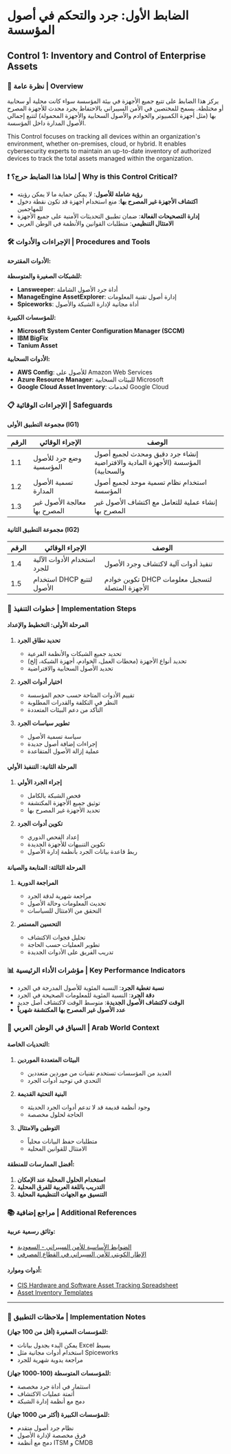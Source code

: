 # الضابط الأول: جرد والتحكم في أصول المؤسسة
## Control 1: Inventory and Control of Enterprise Assets

### 🎯 نظرة عامة | Overview

يركز هذا الضابط على تتبع جميع الأجهزة في بيئة المؤسسة سواء كانت محلية أو سحابية أو مختلطة. يسمح للمختصين في الأمن السيبراني بالاحتفاظ بجرد محدث للأجهزة المصرح بها (مثل أجهزة الكمبيوتر والخوادم والأصول السحابية والأجهزة المحمولة) لتتبع إجمالي الأصول المدارة داخل المؤسسة.

This Control focuses on tracking all devices within an organization's environment, whether on-premises, cloud, or hybrid. It enables cybersecurity experts to maintain an up-to-date inventory of authorized devices to track the total assets managed within the organization.

### ❗ لماذا هذا الضابط حرج؟ | Why is this Control Critical?

- **رؤية شاملة للأصول**: لا يمكن حماية ما لا يمكن رؤيته
- **اكتشاف الأجهزة غير المصرح بها**: منع استخدام أجهزة قد تكون نقطة دخول للمهاجمين
- **إدارة التصحيحات الفعالة**: ضمان تطبيق التحديثات الأمنية على جميع الأجهزة
- **الامتثال التنظيمي**: متطلبات القوانين والأنظمة في الوطن العربي

### 🛠️ الإجراءات والأدوات | Procedures and Tools

#### الأدوات المقترحة:

**للشبكات الصغيرة والمتوسطة:**
- **Lansweeper**: أداة جرد الأصول الشاملة
- **ManageEngine AssetExplorer**: إدارة أصول تقنية المعلومات
- **Spiceworks**: أداة مجانية لإدارة الشبكة والأصول

**للمؤسسات الكبيرة:**
- **Microsoft System Center Configuration Manager (SCCM)**
- **IBM BigFix**
- **Tanium Asset**

**الأدوات السحابية:**
- **AWS Config**: للأصول على Amazon Web Services
- **Azure Resource Manager**: للبيئات السحابية Microsoft
- **Google Cloud Asset Inventory**: لخدمات Google Cloud

### 📋 الإجراءات الوقائية | Safeguards

#### مجموعة التطبيق الأولى (IG1)

| الرقم | الإجراء الوقائي | الوصف |
|------|----------------|--------|
| 1.1 | وضع جرد للأصول المؤسسية | إنشاء جرد دقيق ومحدث لجميع أصول المؤسسة (الأجهزة المادية والافتراضية والسحابية) |
| 1.2 | تسمية الأصول المدارة | استخدام نظام تسمية موحد لجميع أصول المؤسسة |
| 1.3 | معالجة الأصول غير المصرح بها | إنشاء عملية للتعامل مع اكتشاف الأصول غير المصرح بها |

#### مجموعة التطبيق الثانية (IG2)

| الرقم | الإجراء الوقائي | الوصف |
|------|----------------|--------|
| 1.4 | استخدام الأدوات الآلية للجرد | تنفيذ أدوات آلية لاكتشاف وجرد الأصول |
| 1.5 | استخدام DHCP لتتبع الأصول | تكوين خوادم DHCP لتسجيل معلومات الأجهزة المتصلة |

### 🔧 خطوات التنفيذ | Implementation Steps

#### المرحلة الأولى: التخطيط والإعداد

1. **تحديد نطاق الجرد**
   - تحديد جميع الشبكات والأنظمة الفرعية
   - تحديد أنواع الأجهزة (محطات العمل، الخوادم، أجهزة الشبكة، إلخ)
   - تحديد الأصول السحابية والافتراضية

2. **اختيار أدوات الجرد**
   - تقييم الأدوات المتاحة حسب حجم المؤسسة
   - النظر في التكلفة والقدرات المطلوبة
   - التأكد من دعم البيئات المتعددة

3. **تطوير سياسات الجرد**
   - سياسة تسمية الأصول
   - إجراءات إضافة أصول جديدة
   - عملية إزالة الأصول المتقاعدة

#### المرحلة الثانية: التنفيذ الأولي

1. **إجراء الجرد الأولي**
   - فحص الشبكة بالكامل
   - توثيق جميع الأجهزة المكتشفة
   - تحديد الأجهزة غير المصرح بها

2. **تكوين أدوات الجرد**
   - إعداد الفحص الدوري
   - تكوين التنبيهات للأجهزة الجديدة
   - ربط قاعدة بيانات الجرد بأنظمة إدارة الأصول

#### المرحلة الثالثة: المتابعة والصيانة

1. **المراجعة الدورية**
   - مراجعة شهرية لدقة الجرد
   - تحديث المعلومات وحالة الأصول
   - التحقق من الامتثال للسياسات

2. **التحسين المستمر**
   - تحليل فجوات الاكتشاف
   - تطوير العمليات حسب الحاجة
   - تدريب الفريق على الأدوات الجديدة

### 📊 مؤشرات الأداء الرئيسية | Key Performance Indicators

- **نسبة تغطية الجرد**: النسبة المئوية للأصول المدرجة في الجرد
- **دقة الجرد**: النسبة المئوية للمعلومات الصحيحة في الجرد
- **الوقت لاكتشاف الأصول الجديدة**: متوسط الوقت لاكتشاف أصل جديد
- **عدد الأصول غير المصرح بها المكتشفة شهرياً**

### 🎯 السياق في الوطن العربي | Arab World Context

#### التحديات الخاصة:

1. **البيئات المتعددة الموردين**
   - العديد من المؤسسات تستخدم تقنيات من موردين متعددين
   - التحدي في توحيد أدوات الجرد

2. **البنية التحتية القديمة**
   - وجود أنظمة قديمة قد لا تدعم أدوات الجرد الحديثة
   - الحاجة لحلول مخصصة

3. **التوطين والامتثال**
   - متطلبات حفظ البيانات محلياً
   - الامتثال للقوانين المحلية

#### أفضل الممارسات للمنطقة:

1. **استخدام الحلول المحلية عند الإمكان**
2. **التدريب باللغة العربية للفرق المحلية**  
3. **التنسيق مع الجهات التنظيمية المحلية**

### 📚 مراجع إضافية | Additional References

#### وثائق رسمية عربية:
- [الضوابط الأساسية للأمن السيبراني - السعودية](https://nca.gov.sa/ecc-en.pdf)
- [الإطار الكويتي للأمن السيبراني في القطاع المصرفي](https://www.cbk.gov.kw/en/images/csf-feb-2020-1_v00_tcm10-148304.pdf)

#### أدوات وموارد:
- [CIS Hardware and Software Asset Tracking Spreadsheet](https://portal.cisecurity.org/insights/white%20papers/cis-hardware-and-software-asset-tracking-spreadsheet-arabic)
- [Asset Inventory Templates](templates/asset-inventory/)

---

### 📝 ملاحظات التطبيق | Implementation Notes

**للمؤسسات الصغيرة (أقل من 100 جهاز):**
- يمكن البدء بجدول بيانات Excel بسيط
- استخدام أدوات مجانية مثل Spiceworks
- مراجعة يدوية شهرية للجرد

**للمؤسسات المتوسطة (100-1000 جهاز):**
- استثمار في أداة جرد مخصصة
- أتمتة عمليات الاكتشاف
- دمج مع أنظمة إدارة الشبكة

**للمؤسسات الكبيرة (أكثر من 1000 جهاز):**
- نظام جرد أصول متقدم
- فرق مخصصة لإدارة الأصول  
- دمج مع أنظمة ITSM و CMDB
